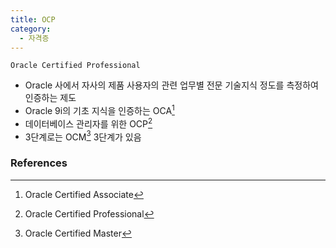 ```yaml
---
title: OCP
category:
  - 자격증
---
```


`Oracle Certified Professional`

- Oracle 사에서 자사의 제품 사용자의 관련 업무별 전문 기술지식 정도를 측정하여 인증하는 제도
- Oracle 9i의 기초 지식을 인증하는 OCA[^1]
- 데이터베이스 관리자를 위한 OCP[^2]
- 3단계로는 OCM[^3] 3단계가 있음

### References

[^1]: Oracle Certified Associate
[^2]: Oracle Certified Professional
[^3]: Oracle Certified Master
